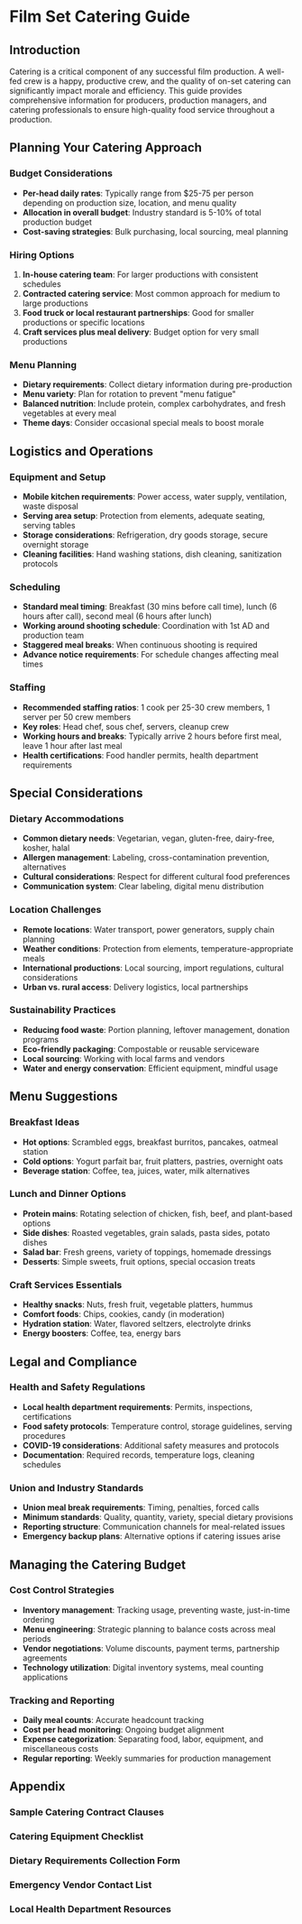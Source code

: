 
# Film Set Catering Guide

## Introduction

Catering is a critical component of any successful film production. A well-fed crew is a happy, productive crew, and the quality of on-set catering can significantly impact morale and efficiency. This guide provides comprehensive information for producers, production managers, and catering professionals to ensure high-quality food service throughout a production.

## Planning Your Catering Approach

### Budget Considerations

- **Per-head daily rates**: Typically range from $25-75 per person depending on production size, location, and menu quality
- **Allocation in overall budget**: Industry standard is 5-10% of total production budget
- **Cost-saving strategies**: Bulk purchasing, local sourcing, meal planning

### Hiring Options

1. **In-house catering team**: For larger productions with consistent schedules
2. **Contracted catering service**: Most common approach for medium to large productions
3. **Food truck or local restaurant partnerships**: Good for smaller productions or specific locations
4. **Craft services plus meal delivery**: Budget option for very small productions

### Menu Planning

- **Dietary requirements**: Collect dietary information during pre-production
- **Menu variety**: Plan for rotation to prevent "menu fatigue"
- **Balanced nutrition**: Include protein, complex carbohydrates, and fresh vegetables at every meal
- **Theme days**: Consider occasional special meals to boost morale

## Logistics and Operations

### Equipment and Setup

- **Mobile kitchen requirements**: Power access, water supply, ventilation, waste disposal
- **Serving area setup**: Protection from elements, adequate seating, serving tables
- **Storage considerations**: Refrigeration, dry goods storage, secure overnight storage
- **Cleaning facilities**: Hand washing stations, dish cleaning, sanitization protocols

### Scheduling

- **Standard meal timing**: Breakfast (30 mins before call time), lunch (6 hours after call), second meal (6 hours after lunch)
- **Working around shooting schedule**: Coordination with 1st AD and production team
- **Staggered meal breaks**: When continuous shooting is required
- **Advance notice requirements**: For schedule changes affecting meal times

### Staffing

- **Recommended staffing ratios**: 1 cook per 25-30 crew members, 1 server per 50 crew members
- **Key roles**: Head chef, sous chef, servers, cleanup crew
- **Working hours and breaks**: Typically arrive 2 hours before first meal, leave 1 hour after last meal
- **Health certifications**: Food handler permits, health department requirements

## Special Considerations

### Dietary Accommodations

- **Common dietary needs**: Vegetarian, vegan, gluten-free, dairy-free, kosher, halal
- **Allergen management**: Labeling, cross-contamination prevention, alternatives
- **Cultural considerations**: Respect for different cultural food preferences
- **Communication system**: Clear labeling, digital menu distribution

### Location Challenges

- **Remote locations**: Water transport, power generators, supply chain planning
- **Weather conditions**: Protection from elements, temperature-appropriate meals
- **International productions**: Local sourcing, import regulations, cultural considerations
- **Urban vs. rural access**: Delivery logistics, local partnerships

### Sustainability Practices

- **Reducing food waste**: Portion planning, leftover management, donation programs
- **Eco-friendly packaging**: Compostable or reusable serviceware
- **Local sourcing**: Working with local farms and vendors
- **Water and energy conservation**: Efficient equipment, mindful usage

## Menu Suggestions

### Breakfast Ideas

- **Hot options**: Scrambled eggs, breakfast burritos, pancakes, oatmeal station
- **Cold options**: Yogurt parfait bar, fruit platters, pastries, overnight oats
- **Beverage station**: Coffee, tea, juices, water, milk alternatives

### Lunch and Dinner Options

- **Protein mains**: Rotating selection of chicken, fish, beef, and plant-based options
- **Side dishes**: Roasted vegetables, grain salads, pasta sides, potato dishes
- **Salad bar**: Fresh greens, variety of toppings, homemade dressings
- **Desserts**: Simple sweets, fruit options, special occasion treats

### Craft Services Essentials

- **Healthy snacks**: Nuts, fresh fruit, vegetable platters, hummus
- **Comfort foods**: Chips, cookies, candy (in moderation)
- **Hydration station**: Water, flavored seltzers, electrolyte drinks
- **Energy boosters**: Coffee, tea, energy bars

## Legal and Compliance

### Health and Safety Regulations

- **Local health department requirements**: Permits, inspections, certifications
- **Food safety protocols**: Temperature control, storage guidelines, serving procedures
- **COVID-19 considerations**: Additional safety measures and protocols
- **Documentation**: Required records, temperature logs, cleaning schedules

### Union and Industry Standards

- **Union meal break requirements**: Timing, penalties, forced calls
- **Minimum standards**: Quality, quantity, variety, special dietary provisions
- **Reporting structure**: Communication channels for meal-related issues
- **Emergency backup plans**: Alternative options if catering issues arise

## Managing the Catering Budget

### Cost Control Strategies

- **Inventory management**: Tracking usage, preventing waste, just-in-time ordering
- **Menu engineering**: Strategic planning to balance costs across meal periods
- **Vendor negotiations**: Volume discounts, payment terms, partnership agreements
- **Technology utilization**: Digital inventory systems, meal counting applications

### Tracking and Reporting

- **Daily meal counts**: Accurate headcount tracking
- **Cost per head monitoring**: Ongoing budget alignment
- **Expense categorization**: Separating food, labor, equipment, and miscellaneous costs
- **Regular reporting**: Weekly summaries for production management

## Appendix

### Sample Catering Contract Clauses

### Catering Equipment Checklist

### Dietary Requirements Collection Form

### Emergency Vendor Contact List

### Local Health Department Resources

